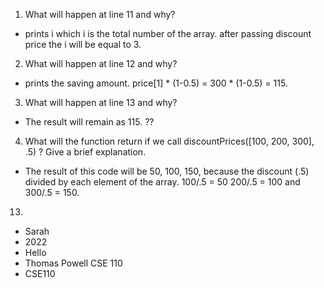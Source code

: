 1. What will happen at line 11 and why?

  * prints i which i is the total number of the array. after passing discount price the i will be equal to 3.

2. What will happen at line 12 and why?

  * prints the saving amount. price[1] * (1-0.5) =  300 * (1-0.5) = 115. 

3. What will happen at line 13 and why?

  * The result will remain as 115. ??

4. What will the function return if we call discountPrices([100, 200, 300], .5) ? Give a brief explanation.

  * The result of this code will be 50, 100, 150, because the discount (.5) divided by each element of the array. 100/.5 = 50
  200/.5 = 100 and 300/.5 = 150.








13. 
  * Sarah
  * 2022
  * Hello
  * Thomas Powell CSE 110
  * CSE110
